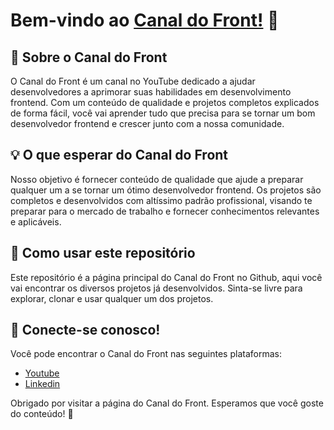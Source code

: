 # Bem-vindo ao [Canal do Front!](https://www.youtube.com/c/canaldofront) 👋

## 🚀 Sobre o Canal do Front

O Canal do Front é um canal no YouTube dedicado a ajudar desenvolvedores a aprimorar suas habilidades em desenvolvimento frontend. Com um conteúdo de qualidade e projetos completos explicados de forma fácil, você vai aprender tudo que precisa para se tornar um bom desenvolvedor frontend e crescer junto com a nossa comunidade.

## 💡 O que esperar do Canal do Front

Nosso objetivo é fornecer conteúdo de qualidade que ajude a preparar qualquer um a se tornar um ótimo desenvolvedor frontend. Os projetos são completos e desenvolvidos com altíssimo padrão profissional, visando te preparar para o mercado de trabalho e fornecer conhecimentos relevantes e aplicáveis.

## 🔧 Como usar este repositório

Este repositório é a página principal do Canal do Front no Github, aqui você vai encontrar os diversos projetos já desenvolvidos. Sinta-se livre para explorar, clonar e usar qualquer um dos projetos.

## 🔗 Conecte-se conosco!

Você pode encontrar o Canal do Front nas seguintes plataformas:

- [Youtube](https://www.youtube.com/c/canaldofront)
- [Linkedin](https://www.linkedin.com/company/canal-do-front)

Obrigado por visitar a página do Canal do Front. Esperamos que você goste do conteúdo! 🙌
